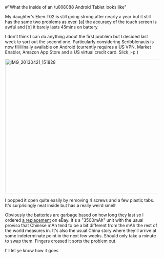 #"What the inside of an \u008088 Android Tablet looks like"

My daughter's Eken T02 is still going strong after nearly a year but it still has the same two problems as ever. [a] the accuracy of the touch screen is awful and [b] it barely lasts 45mins on battery.

I don't think I can do anything about the first problem but I decided last week to sort out the second one. Particularly considering Scribblenauts is now fiiiiiiinally available on Android (currently requires a US VPN, Market Enabler, Amazon App Store and a US virtual credit card. Slick ;-p )

<a href="https://s3-eu-west-1.amazonaws.com/conoroneill.net/wp-content/uploads/2013/04/IMG_20130421_151828.jpg"><img class="aligncenter size-large wp-image-996" alt="IMG_20130421_151828" src="https://s3-eu-west-1.amazonaws.com/conoroneill.net/wp-content/uploads/2013/04/IMG_20130421_151828-1024x768.jpg" width="584" height="438" /></a>

I popped it open quite easily by removing 4 screws and a few plastic tabs. It's surprisingly neat inside but has a really weird smell!

Obviously the batteries are garbage based on how long they last so I ordered <a href="http://www.ebay.com/itm/3-7V-3500mAh-lithium-Battery-Rechargeable-Polymer-Li-Po-For-Tablet-PC-B-3768112-/321105035375?ssPageName=ADME:L:OC:IE:3160">a replacement</a> on eBay. It's a "3500mAh" unit with the usual proviso that Chinese mAh tend to be a bit different from the mAh the rest of the world measures in. It's also the usual China story where they'll arrive at some indeterminate point in the next few weeks. Should only take a minute to swap them. Fingers crossed it sorts the problem out.

I'll let ye know how it goes.

&nbsp;